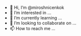 - 👋 Hi, I’m @miroshnicenkok
- 👀 I’m interested in ...
- 🌱 I’m currently learning ...
- 💞️ I’m looking to collaborate on ...
- 📫 How to reach me ...

<!---
miroshnicenkok/miroshnicenkok is a ✨ special ✨ repository because its `README.md` (this file) appears on your GitHub profile.
You can click the Preview link to take a look at your changes.
--->
